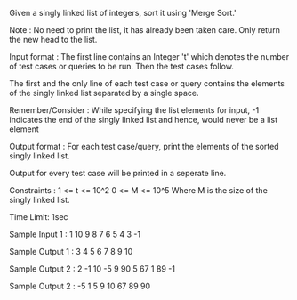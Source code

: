  Given a singly linked list of integers, sort it using 'Merge Sort.'

Note :
No need to print the list, it has already been taken care. Only return the new head to the list.

Input format :
The first line contains an Integer 't' which denotes the number of test cases or queries to be run. Then the test cases follow.

The first and the only line of each test case or query contains the elements of the singly linked list separated by a single space.

Remember/Consider :
While specifying the list elements for input, -1 indicates the end of the singly linked list and hence, would never be a list element

Output format :
For each test case/query, print the elements of the sorted singly linked list.

Output for every test case will be printed in a seperate line.

Constraints :
1 <= t <= 10^2
0 <= M <= 10^5
Where M is the size of the singly linked list.

Time Limit: 1sec

Sample Input 1 :
1
10 9 8 7 6 5 4 3 -1

Sample Output 1 :
 3 4 5 6 7 8 9 10 

Sample Output 2 :
2
-1
10 -5 9 90 5 67 1 89 -1

Sample Output 2 :
-5 1 5 9 10 67 89 90 
